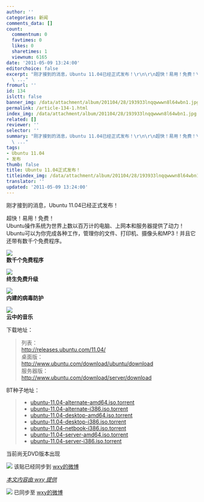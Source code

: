 ```yaml
---
author: ''
categories: 新闻
comments_data: []
count:
  commentnum: 0
  favtimes: 0
  likes: 0
  sharetimes: 1
  viewnum: 6165
date: '2011-05-09 13:24:00'
editorchoice: false
excerpt: "刚才接到的消息，Ubuntu 11.04已经正式发布！\r\n\r\n超快！易用！免费！\r\nUbuntu操作系统为世界上数以百万计的电脑、上网本和服务器提供了动力！\r\nUbuntu可以为你完成各种工作，管理你的文件、打印机、摄像头和MP3！并且它
  \ ..."
fromurl: ''
id: 134
islctt: false
banner_img: /data/attachment/album/201104/28/193933lnqqwwwn8l64wbn1.jpg
permalink: /article-134-1.html
index_img: /data/attachment/album/201104/28/193933lnqqwwwn8l64wbn1.jpg
related: []
reviewer: ''
selector: ''
summary: "刚才接到的消息，Ubuntu 11.04已经正式发布！\r\n\r\n超快！易用！免费！\r\nUbuntu操作系统为世界上数以百万计的电脑、上网本和服务器提供了动力！\r\nUbuntu可以为你完成各种工作，管理你的文件、打印机、摄像头和MP3！并且它
  \ ..."
tags:
- Ubuntu 11.04
- 发布
thumb: false
title: Ubuntu 11.04正式发布！
titleindex_img: /data/attachment/album/201104/28/193933lnqqwwwn8l64wbn1.jpg
translator: ''
updated: '2011-05-09 13:24:00'
---
```


刚才接到的消息，Ubuntu 11.04已经正式发布！  
   
 超快！易用！免费！  
 Ubuntu操作系统为世界上数以百万计的电脑、上网本和服务器提供了动力！  
 Ubuntu可以为你完成各种工作，管理你的文件、打印机、摄像头和MP3！并且它还带有数千个免费程序。  
   
 ![](/data/attachment/album/201104/28/193933lnqqwwwn8l64wbn1.jpg)  
 **数千个免费程序**  
   
 ![](/data/attachment/album/201104/28/193935sy4l3bh4bh1ycbbc.jpg)  
 **终生免费升级**  
   
 ![](/data/attachment/album/201104/28/193936lyvc36fwv91l1359.jpg)  
 **内建的病毒防护**  
   
 ![](/data/attachment/album/201104/28/19393800rpr8pf0s8p8w0s.jpg)  
 **云中的音乐**  
   
 下载地址：




> 列表：  
>  <http://releases.ubuntu.com/11.04/>  
>  桌面版：  
>  <http://www.ubuntu.com/download/ubuntu/download>  
>  服务器版：  
>  <http://www.ubuntu.com/download/server/download>



  
 BT种子地址：




> 
> * [ubuntu-11.04-alternate-amd64.iso.torrent](http://releases.ubuntu.com/11.04/ubuntu-11.04-alternate-amd64.iso.torrent)
> * [ubuntu-11.04-alternate-i386.iso.torrent](http://releases.ubuntu.com/11.04/ubuntu-11.04-alternate-i386.iso.torrent)
> * [ubuntu-11.04-desktop-amd64.iso.torrent](http://releases.ubuntu.com/11.04/ubuntu-11.04-desktop-amd64.iso.torrent)
> * [ubuntu-11.04-desktop-i386.iso.torrent](http://releases.ubuntu.com/11.04/ubuntu-11.04-desktop-i386.iso.torrent)
> * [ubuntu-11.04-netbook-i386.iso.torrent](http://releases.ubuntu.com/11.04/ubuntu-11.04-netbook-i386.iso.torrent)
> * [ubuntu-11.04-server-amd64.iso.torrent](http://releases.ubuntu.com/11.04/ubuntu-11.04-server-amd64.iso.torrent)
> * [ubuntu-11.04-server-i386.iso.torrent](http://releases.ubuntu.com/11.04/ubuntu-11.04-server-i386.iso.torrent)
> 
> 
> 



  
 当前尚无DVD版本出现  
   
   
   
  ![](http://linux.cn/xwb/images/bgimg/icon_logo.png) 该贴已经同步到 [wxy的微博](http://api.t.sina.com.cn/1747813575/statuses/9786340397)  
   
   
 


 


*[本文内容由 wxy 提供](thread-7135-1-1.html)*
 



![](http://linux.cn/xwb/images/bgimg/icon_logo.png) 已同步至 [wxy的微博](http://api.t.sina.com.cn/1747813575/statuses/10347235925)